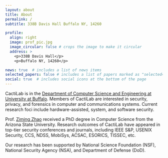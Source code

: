 ```yaml
---
layout: about
title: About
permalink: /
subtitle: 338B Davis Hall Buffalo NY, 14260

profile:
  align: right
  image: prof_pic.jpg
  image_circular: false # crops the image to make it circular
  address: >
    <p>338B Davis Hall</p>
    <p>Buffalo NY, 14260</p>

news: true  # includes a list of news items
selected_papers: false # includes a list of papers marked as "selected={true}"
social: true  # includes social icons at the bottom of the page
---
```



CactiLab is in the [Department of Computer Science and Engineering at University at Buffalo](https://engineering.buffalo.edu/computer-science-engineering.html). Members of CactiLab are interested in security, privacy, and forensics in computer and communications systems. Current research foci include hardware-assisted, system, and software security.

Prof. [Ziming Zhao](https://zzm7000.github.io/) received a PhD degree in Computer Science from the Arizona State University. Research outcomes of CactiLab have appeared in top-tier security conferences and journals, including IEEE S&P, USENIX Security, CCS, NDSS, MobiSys, ACSAC, ESORICS, TISSEC, etc.

Our research has been supported by National Science Foundation (NSF), National Security Agency (NSA), and Department of Defense (DoD).
